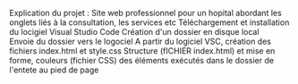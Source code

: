 Explication du projet : Site web professionnel pour un hopital abordant les onglets liés à la consultation, les services etc
Téléchargement et installation du locigiel Visual Studio Code 
Création d'un dossier en disque local  
Envoie du dossier vers le logociel
A partir du logiciel VSC, création des fichiers index.html et style.css
Structure (fICHIER index.html) et mise en forme, couleurs (fichier CSS) des éléments exécutés dans le dossier de l'entete au pied de page
